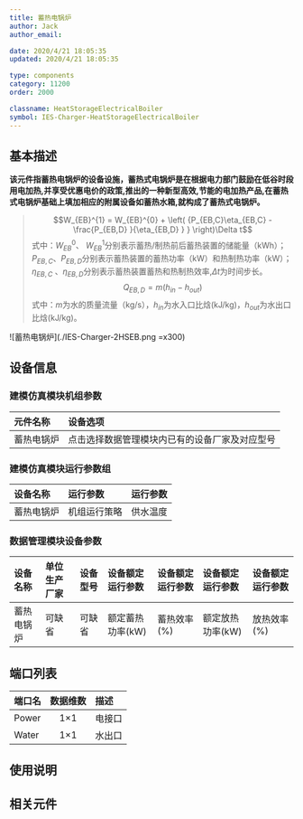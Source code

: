 ```yaml
---
title: 蓄热电锅炉
author: Jack
author_email:

date: 2020/4/21 18:05:35
updated: 2020/4/21 18:05:35

type: components
category: 11200
order: 2000

classname: HeatStorageElectricalBoiler
symbol: IES-Charger-HeatStorageElectricalBoiler
---
```

## 基本描述

**该元件指蓄热电锅炉的设备设施，蓄热式电锅炉是在根据电力部门鼓励在低谷时段用电加热,并享受优惠电价的政策,推出的一种新型高效,节能的电加热产品,在蓄热式电锅炉基础上填加相应的附属设备如蓄热水箱,就构成了蓄热式电锅炉。**

> $$W_{EB}^{1} = W_{EB}^{0} + \left( {P_{EB,C}\eta_{EB,C} - \frac{P_{EB,D} }{\eta_{EB,D} } } \right)\Delta t$$
> 式中：$W_{EB}^{0}$、 $W_{EB}^{1}$分别表示蓄热/制热前后蓄热装置的储能量（kWh）；$P_{EB,C}$、$P_{EB,D}$分别表示蓄热装置的蓄热功率（kW）和热制热功率（kW）；$\eta_{EB,C}$ 、$\eta_{EB,D}$分别表示蓄热装置蓄热和热制热效率,$\Delta t$为时间步长。
> $$Q_{EB,D} = m(h_{in}-h_{out})$$
> 式中：$m$为水的质量流量（kg/s），$h_{in}$为水入口比焓(kJ/kg)，$h_{out}$为水出口比焓(kJ/kg)。

![蓄热电锅炉](./IES-Charger-2HSEB.png =x300)

## 设备信息

### 建模仿真模块机组参数
| 元件名称 | 设备选项 |
| :--- | :--- |
| 蓄热电锅炉 |  点击选择数据管理模块内已有的设备厂家及对应型号 |

### 建模仿真模块运行参数组
| 设备名称 |  运行参数  |  运行参数  |
| :--- | :--- | :--- |
| 蓄热电锅炉 |  机组运行策略 |  供水温度  |

### 数据管理模块设备参数
| 设备名称 | 单位生产厂家 | 设备型号 | 设备额定运行参数 |设备额定运行参数 |设备额定运行参数 |设备额定运行参数 |
| :--- | :--- | :--- | :--- | :--- | :--- | :--- |
| 蓄热电锅炉 |  可缺省 | 可缺省 | 额定蓄热功率(kW) | 蓄热效率(%) | 额定放热功率(kW) | 放热效率(%)  |

## 端口列表
| 端口名 | 数据维数 | 描述 |
| :--- | :--:  | :--- |
|  Power  | 1×1  | 电接口 |
|  Water | 1×1  | 水出口  |


## 使用说明



## 相关元件